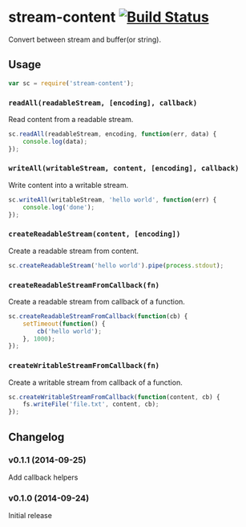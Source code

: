 # stream-content [![Build Status](https://travis-ci.org/ddliu/node-stream-content.png)](https://travis-ci.org/ddliu/node-stream-content)

Convert between stream and buffer(or string).

## Usage

```js
var sc = require('stream-content');
```

### `readAll(readableStream, [encoding], callback)`

Read content from a readable stream.

```js
sc.readAll(readableStream, encoding, function(err, data) {
    console.log(data);
});
```

### `writeAll(writableStream, content, [encoding], callback)`

Write content into a writable stream.

```js
sc.writeAll(writableStream, 'hello world', function(err) {
    console.log('done');
});
```

### `createReadableStream(content, [encoding])`

Create a readable stream from content.

```js
sc.createReadableStream('hello world').pipe(process.stdout);
```

### `createReadableStreamFromCallback(fn)`

Create a readable stream from callback of a function.

```js
sc.createReadableStreamFromCallback(function(cb) {
    setTimeout(function() {
        cb('hello world');
    }, 1000);
});
```

### `createWritableStreamFromCallback(fn)`

Create a writable stream from callback of a function.

```js
sc.createWritableStreamFromCallback(function(content, cb) {
    fs.writeFile('file.txt', content, cb);
});
```

## Changelog

### v0.1.1 (2014-09-25)

Add callback helpers

### v0.1.0 (2014-09-24)

Initial release
